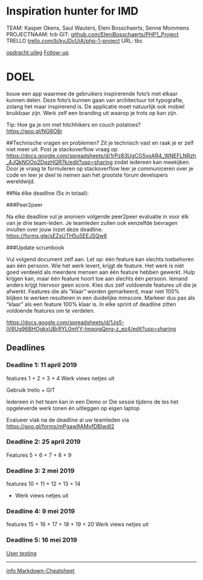 # Inspiration hunter for IMD

TEAM: Kasper Okens, Saul Wauters, Eleni Bosschaerts, Senne Mommens
PROJECTNAAM: tcb 
GIT: [github.com/EleniBosschaerts/PHP1_Project](github.com/EleniBosschaerts/PHP1_Project)
TRELLO [trello.com/b/kyJDcUiA/php-1-project](https://trello.com/b/kyJDcUiA/php-1-project)
URL: tbc


[opdracht uileg](https://docs.google.com/document/d/1xKBK7SKf6m3T0hFhP1LvOIUZ6HDbnvTP6ElpkY1jiF8/edit)
[Follow-up](https://docs.google.com/spreadsheets/d/1Jg5-lV6Ug96BHOgkxUBrRYL0mYY-lmqoigQmg-z_ez4/edit#gid=1907815514)


# DOEL
bouw een app waarmee de gebruikers inspirerende foto’s met elkaar kunnen delen. Deze foto’s kunnen gaan van architectuur tot typografie, zolang het maar inspirerend is. De applicatie moet natuurlijk ook mobiel bruikbaar zijn. Werk zelf een branding uit waarop je trots op kan zijn.

Tip: Hoe ga je om met hitchhikers en couch potatoes? https://goo.gl/NG6O8r

##Technische vragen en problemen? 
Zit je technisch vast en raak je er zelf niet meer uit. Post je stackoverflow vraag op https://docs.google.com/spreadsheets/d/1rPz83UgCG5voAR4_WNEFLNRzh_4JQkNOOo2DqzHQR7k/edit?usp=sharing zodat iedereen kan meekijken. Door je vraag te formuleren op stackoverflow leer je communiceren over je code en leer je deel te nemen aan het grootste forum developers wereldwijd.


##Na élke deadline (5x in totaal):

###Peer2peer

Na elke deadline vul je anoniem volgende peer2peer evaluatie in voor élk van je drie team-leden. Je teamleden zullen ook eenzelfde bevragen invullen over jouw inzet deze deadline.
https://forms.gle/sEZsUTH5u5EEJSQw6

###Update scrumbook

Vul volgend document zelf aan. Let op: één feature kan slechts toebehoren aan één persoon. Wie het werk levert, krijgt de feature. Het werk is niét goed verdeeld als meerdere mensen aan één feature hebben gewerkt. Hulp krijgen kan, maar één feature hoort toe aan slechts één persoon. Iemand anders krijgt hiervoor geen score. Kies dus zelf voldoende features uit die je afwerkt. Features die als “klaar” worden gemarkeerd, maar niet 100% blijken te werken resulteren in een duidelijke minscore. Markeer dus pas als “klaar” als een feature 100% klaar is. In elke sprint of deadline zitten voldoende features om te verdelen.

https://docs.google.com/spreadsheets/d/1Jg5-lV6Ug96BHOgkxUBrRYL0mYY-lmqoigQmg-z_ez4/edit?usp=sharing


## Deadlines

### Deadline 1: 11 april 2019
features 1 + 2 + 3 + 4
Werk views netjes uit

 Gebruik trello + GIT

 Iedereen in het team kan in een Demo or Die sessie tijdens de les het opgeleverde werk tonen én uitleggen op eigen laptop

 Evalueer vlak na de deadline al uw teamleden via https://goo.gl/forms/mPgaw9AMvfDBIwdI2

### Deadline 2: 25 april 2019
Features 5 + 6 + 7 + 8 + 9

### Deadline 3: 2 mei 2019
features 10 + 11 + 12 + 13 + 14
+ Werk views netjes uit

### Deadline 4: 9 mei 2019
features 15 + 16 + 17 + 18 + 19 + 20
Werk views netjes uit

### Deadline 5: 16 mei 2019
[User testing](https://docs.google.com/spreadsheets/d/1uBB2krS5eo5S68WG2PG0uDCxXEM5wzSQzfg9be959cE/edit?usp=sharing)


---

[info Markdown-Cheatsheet](https://github.com/adam-p/markdown-here/wiki/Markdown-Cheatsheet)